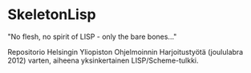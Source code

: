 SkeletonLisp
============

"No flesh, no spirit of LISP - only the bare bones..."

Repositorio Helsingin Yliopiston Ohjelmoinnin Harjoitustyötä (joululabra 2012) varten, aiheena yksinkertainen LISP/Scheme-tulkki.

